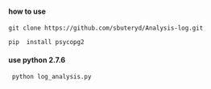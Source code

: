 #### how to use 
```git clone https://github.com/sbuteryd/Analysis-log.git```

```pip  install psycopg2```

#### use python 2.7.6

``` python log_analysis.py```